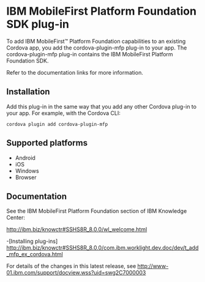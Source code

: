 <!---
   Licensed Materials - Property of IBM

   (C) Copyright 2015, 2016 IBM Corp.

   Unless required by applicable law or agreed to in writing, software
   distributed under the License is distributed on an "AS IS" BASIS,
   WITHOUT WARRANTIES OR CONDITIONS OF ANY KIND, either express or implied.
   See the License for the specific language governing permissions and
   limitations under the License.
-->

# IBM MobileFirst Platform Foundation SDK plug-in
To add IBM MobileFirst&trade; Platform Foundation capabilities to an existing Cordova app, you add the cordova-plugin-mfp plug-in to your app. The cordova-plugin-mfp plug-in contains the IBM MobileFirst Platform Foundation SDK.

Refer to the documentation links for more information.

## Installation
Add this plug-in in the same way that you add any other Cordova plug-in to your app. For example, with the Cordova CLI:

	cordova plugin add cordova-plugin-mfp

## Supported platforms
- Android
- iOS
- Windows
- Browser

## Documentation

See the IBM MobileFirst Platform Foundation section of IBM Knowledge Center:

http://ibm.biz/knowctr#SSHS8R_8.0.0/wl_welcome.html

-[Installing plug-ins]
http://ibm.biz/knowctr#SSHS8R_8.0.0/com.ibm.worklight.dev.doc/dev/t_add_mfp_ex_cordova.html

For details of the changes in this latest release, see
http://www-01.ibm.com/support/docview.wss?uid=swg2C7000003

